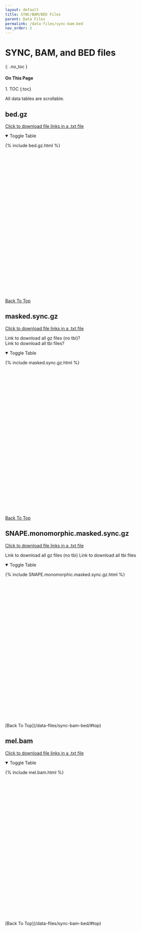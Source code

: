```yaml
---
layout: default
title: SYNC/BAM/BED Files
parent: Data Files
permalink: /data-files/sync-bam-bed
nav_order: 2
---
```

<!-- IF YOU'RE TRYING TO MAKE A SIGNIFICANT UPDATE THE FILE TABLES: -->
<!-- First edit the information in a csv, then convert it to markdown in an online converter -->
<!-- then just copy and paste the markdown table into the appropriate includes file -->
# SYNC, BAM, and BED files
{: .no_toc }

<h4>On This Page</h4>
1. TOC
{:toc}

All data tables are scrollable. 

## bed.gz
<a href="/assets/bed.gz.ALL.txt" download> Click to download file links in a .txt file </a>

<details open markdown="block">
<summary>Toggle Table</summary>

  <div style="height:500px;overflow-y:scroll" markdown="1">

{% include bed.gz.html %}

  </div>

[Back To Top](/data-files/sync-bam-bed/#top)
</details>

## masked.sync.gz
<a href="/assets/masked.sync.gz.ALL.txt" download> Click to download file links in a .txt file </a>

Link to download all gz files (no tbi)?<br>
Link to download all tbi files?

<details open markdown="block">
<summary>Toggle Table</summary>

  <div style="height:500px;overflow-y:auto" markdown="1">

{% include masked.sync.gz.html %}

  </div>

[Back To Top](/data-files/sync-bam-bed/#top)
</details>

## SNAPE.monomorphic.masked.sync.gz
<a href="/assets/SNAPE.monomorphic.masked.sync.gz.ALL.txt" download> Click to download file links in a .txt file </a>

Link to download all gz files (no tbi)
Link to download all tbi files

<details open markdown="block">
<summary>Toggle Table</summary>
  <div style="height:500px;overflow-y:auto" markdown="1">

{% include SNAPE.monomorphic.masked.sync.gz.html %}

  </div>
[Back To Top](/data-files/sync-bam-bed/#top)
</details>

## mel.bam
<a href="/assets/mel.bam.ALL.txt" download> Click to download file links in a .txt file </a>

<details open markdown="block">
<summary>Toggle Table</summary>
  <div style="height:500px;overflow-y:auto" markdown="1">

{% include mel.bam.html %}

  </div>
[Back To Top](/data-files/sync-bam-bed/#top)
</details>
